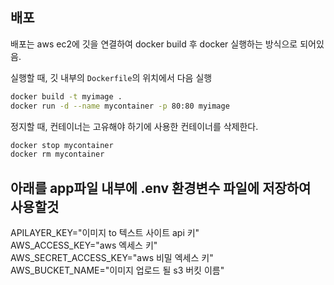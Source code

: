 ## 배포

배포는 aws ec2에 깃을 연결하여 docker build 후 docker 실행하는 방식으로 되어있음.

실행할 때, 깃 내부의 `Dockerfile`의 위치에서 다음 실행

```bash
docker build -t myimage .
docker run -d --name mycontainer -p 80:80 myimage
```

정지할 때, 컨테이너는 고유해야 하기에 사용한 컨테이너를 삭제한다.

```bash
docker stop mycontainer
docker rm mycontainer
```

## 아래를 app파일 내부에 .env 환경변수 파일에 저장하여 사용할것

APILAYER_KEY="이미지 to 텍스트 사이트 api 키"  
AWS_ACCESS_KEY="aws 엑세스 키"  
AWS_SECRET_ACCESS_KEY="aws 비밀 엑세스 키"  
AWS_BUCKET_NAME="이미지 업로드 될 s3 버킷 이름"
